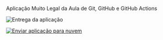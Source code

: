Aplicação Muito Legal da Aula de Git, GitHub e GitHub Actions

![Entrega da aplicação](https://github.com/DeckerDe/impacta-aula/actions/workflows/entrega.yml/badge.svg?branch=feat/esteira)

[![Enviar aplicação para nuvem](https://github.com/DeckerDe/impacta-aula/actions/workflows/novo_fluxo.yaml/badge.svg?branch=feat%2Festeira)](https://github.com/DeckerDe/impacta-aula/actions/workflows/novo_fluxo.yaml)